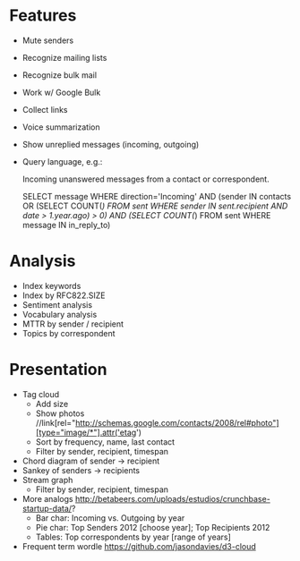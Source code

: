 # Features
* Mute senders
* Recognize mailing lists
* Recognize bulk mail
* Work w/ Google Bulk
* Collect links
* Voice summarization
* Show unreplied messages (incoming, outgoing)
* Query language, e.g.:

    Incoming unanswered messages from a contact or correspondent.

    SELECT message
    WHERE direction='Incoming'
      AND (sender IN contacts OR (SELECT COUNT(*) FROM sent WHERE sender IN sent.recipient AND date > 1.year.ago) > 0)
      AND (SELECT COUNT(*) FROM sent WHERE message IN in_reply_to)

# Analysis
* Index keywords
* Index by RFC822.SIZE
* Sentiment analysis
* Vocabulary analysis
* MTTR by sender / recipient
* Topics by correspondent

# Presentation
* Tag cloud
  * Add size
  * Show photos //link[rel="http://schemas.google.com/contacts/2008/rel#photo"][type="image/*"].attr('etag')
  * Sort by frequency, name, last contact
  * Filter by sender, recipient, timespan
* Chord diagram of sender -> recipient
* Sankey of senders -> recipients
* Stream graph
  * Filter by sender, recipient, timespan
* More analogs http://betabeers.com/uploads/estudios/crunchbase-startup-data/?
  * Bar char: Incoming vs. Outgoing by year
  * Pie char: Top Senders 2012 [choose year]; Top Recipients 2012
  * Tables: Top correspondents by year [range of years]
* Frequent term wordle https://github.com/jasondavies/d3-cloud
